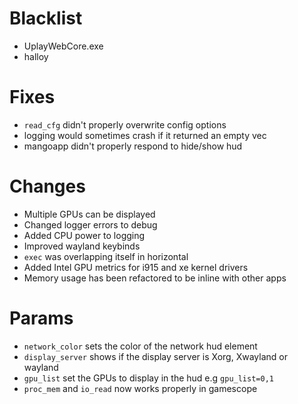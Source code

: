 # Blacklist
- UplayWebCore.exe
- halloy

# Fixes
- `read_cfg` didn't properly overwrite config options
- logging would sometimes crash if it returned an empty vec
- mangoapp didn't properly respond to hide/show hud

# Changes
- Multiple GPUs can be displayed
- Changed logger errors to debug
- Added CPU power to logging
- Improved wayland keybinds
- `exec` was overlapping itself in horizontal
- Added Intel GPU metrics for i915 and xe kernel drivers
- Memory usage has been refactored to be inline with other apps

# Params
- `network_color`  sets the color of the network hud element
-  `display_server` shows if the display server is Xorg, Xwayland or wayland
-  `gpu_list` set the GPUs to display in the hud e.g `gpu_list=0,1`
- `proc_mem` and `io_read` now works properly in gamescope
